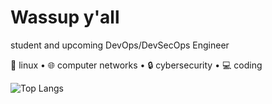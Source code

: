 # Wassup y'all

student and upcoming DevOps/DevSecOps Engineer

🐧 linux • 🌐 computer networks • 🔒 cybersecurity • 💻 coding  


![Top Langs](https://github-readme-stats.vercel.app/api/top-langs/?username=cyweee&layout=compact&theme=dark)


